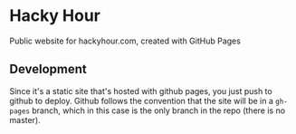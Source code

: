 # Hacky Hour

Public website for hackyhour.com, created with GitHub Pages

## Development

Since it's a static site that's hosted with github pages, you just push to github to deploy. Github
follows the convention that the site will be in a `gh-pages` branch, which in this case is the 
only branch in the repo (there is no master).

